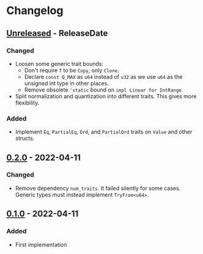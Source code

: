 # Changelog

<!-- next-header -->

## [Unreleased] - ReleaseDate
### Changed
- Loosen some generic trait bounds:
  - Don't require `T` to be `Copy`, only `Clone`.
  - Declare `const Q_MAX` as `u64` instead of `u32` as we use `u64` as the unsigned int type in other places.
  - Remove obsolete `'static` bound on `impl Linear for IntRange`.
- Split normalization and quantization into different traits. This gives more flexibility.

### Added
- Implement `Eq`, `PartialEq`, `Ord`, and `PartialOrd` traits on `Value` and other structs.

## [0.2.0] - 2022-04-11
### Changed
- Remove dependency `num_traits`. It failed silently for some cases. Generic types must instead implement `TryFrom<u64>`.

## [0.1.0] - 2022-04-11
### Added
- First implementation

<!-- next-url -->
[Unreleased]: https://github.com/vilcans/numquant/compare/numquant-v0.2.0...HEAD
[0.2.0]: https://github.com/vilcans/numquant/compare/v0.1.0...numquant-v0.2.0
[0.1.0]: https://github.com/vilcans/numquant/tag/v0.1.0
